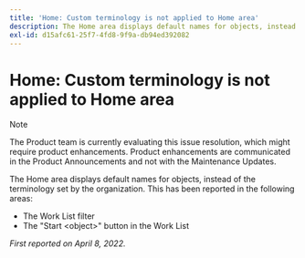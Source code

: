 ```yaml
---
title: 'Home: Custom terminology is not applied to Home area'
description: The Home area displays default names for objects, instead of the terminology set by the organization. This has been reported in various areas.
exl-id: d15afc61-25f7-4fd8-9f9a-db94ed392082
---
```

# Home: Custom terminology is not applied to Home area

>[!NOTE]
>
>The Product team is currently evaluating this issue resolution, which might require product enhancements. Product enhancements are communicated in the Product Announcements and not with the Maintenance Updates.

The Home area displays default names for objects, instead of the terminology set by the organization. This has been reported in the following areas:

* The Work List filter
* The "Start \<object\>" button in the Work List

_First reported on April 8, 2022._
